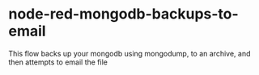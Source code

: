 # node-red-mongodb-backups-to-email
This flow backs up your mongodb using mongodump, to an archive, and then attempts to email the file 
